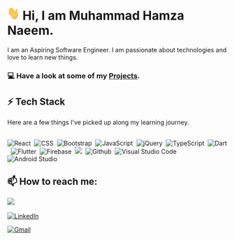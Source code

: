 
# <img src="https://raw.githubusercontent.com/ABSphreak/ABSphreak/master/gifs/Hi.gif" height="32px" width="28px"> Hi, I am Muhammad Hamza Naeem.

I am an Aspiring Software Engineer. I am passionate about technologies and love to learn new things.

### 💻 Have a look at some of my [Projects](https://hamzanaeem03.github.io/projects/).


## ⚡ Tech Stack


Here are a few things I've picked up along my learning journey.<br><br>



 ![React](https://img.shields.io/badge/-React-05122A?style=flat&logo=react)&nbsp;    ![CSS](https://img.shields.io/badge/-Next-05122A?style=flat&logo=next)&nbsp;     ![Bootstrap](https://img.shields.io/badge/-Bootstrap-05122A?style=flat&logo=bootstrap)&nbsp;    ![JavaScript](https://img.shields.io/badge/-JavaScript-05122A?style=flat&logo=javascript)&nbsp;    ![jQuery](https://img.shields.io/badge/-jQuery-05122A?style=flat&logo=jquery)&nbsp;    ![TypeScript](https://img.shields.io/badge/-TypeScript-05122A?style=flat&logo=typescript)&nbsp;    ![Dart](https://img.shields.io/badge/-Dart-05122A?style=flat&logo=dart)&nbsp;    ![Flutter](https://img.shields.io/badge/-Flutter-05122A?style=flat&logo=flutter)&nbsp;    ![Firebase](https://img.shields.io/badge/-Firebase-05122A?style=flat&logo=firebase)&nbsp;    ![](https://img.shields.io/badge/-Git-05122A?style=flat&logo=git)&nbsp; ![Github](https://img.shields.io/badge/-Github-05122A?style=flat&logo=github)&nbsp;    ![Visual Studio Code](https://img.shields.io/badge/-Visual%20Studio%20Code-05122A?style=flat&logo=visual-studio-code&logoColor=007ACC)&nbsp;    ![Android Studio](https://img.shields.io/badge/-Android%20Studio-05122A?style=flat&logo=android-studio&logoColor=007ACC)&nbsp;


 
 

## 📫 How to reach me:

<a href="https://wa.me/+923273751674"><img src="https://img.shields.io/badge/-WhatsApp-25D366?style=flat&logo=WhatsApp&logoColor=white"/></a> &nbsp;

<a href="www.linkedin.com/in/hamzanaeem03"><img alt="LinkedIn" src="https://img.shields.io/badge/linkedin%20-%230077B5.svg?&style=flat&logo=linkedin&logoColor=white"/></a> &nbsp;

<a href="mailto:mhamzanaeem03@gmail.com"><img alt="Gmail" src="https://img.shields.io/badge/Gmail-D14836?style=flat&logo=gmail&logoColor=white" /></a> &nbsp;







<!--### Hi there 👋   👨‍💻

**hamzanaeem03/hamzanaeem03** is a ✨ _special_ ✨ repository because its `README.md` (this file) appears on your GitHub profile.

Here are some ideas to get you started:

- 🔭 I’m currently working on ...
- 🌱 I’m currently learning ...
- 👯 I’m looking to collaborate on ...
- 🤔 I’m looking for help with ...
- 💬 Ask me about ...
- 📫 How to reach me: ...
- 😄 Pronouns: ...
- ⚡ Fun fact: ...
-->
 <!--![React](https://img.shields.io/badge/React-05122A?style=flat&logo=react)&nbsp; 
 
 ![MySQL](https://img.shields.io/badge/MySQL-00000F?style=for-the-badge&logo=mysql&logoColor=white) 
 ![MongoDB](https://img.shields.io/badge/MongoDB-4EA94B?style=for-the-badge&logo=mongodb&logoColor=white)
 <a href="https://instagram.com/abhi_1507"><img src="https://img.shields.io/badge/-@abhi__1507_-E4405F?style=flat&logo=Instagram&logoColor=white"/></a> &nbsp;
-->



